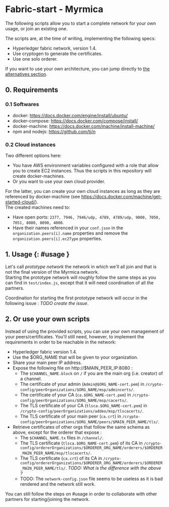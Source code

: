 # Fabric-start - Myrmica

The following scripts allow you to start a complete network for your own usage, or join an existing one.

The scripts are, at the time of writing, implementing the following specs:
* Hyperledger fabric network, version 1.4.
* Use cryptogen to generate the certificates.
* Use one solo orderer.

If you want to use your own architecture, you can jump directly to [the alternatives section](#or-use-your-own-scripts).

## 0. Requirements

### 0.1 Softwares
- docker: https://docs.docker.com/engine/install/ubuntu/
- docker-compose: https://docs.docker.com/compose/install/
- docker-machine: https://docs.docker.com/machine/install-machine/
- npm and nodejs: https://github.com/tj/n

### 0.2 Cloud instances

Two different options here:
- You have AWS environment variables configured with a role that allow you to create EC2 instances. Thus the scripts in this repository will create docker-machines.
- Or you want to use your own cloud provider.

For the latter, you can create your own cloud instances as long as they are referenced by docker-machine (see https://docs.docker.com/machine/get-started-cloud/).  
The created machines need to:
- Have open ports: `2377, 7946, 7946/udp, 4789, 4789/udp, 9000, 7050, 7051, 8080, 8090, 4000`.
- Have their names referenced in your `conf.json` in the `organization.peers[i].name` properties and remove the `organization.peers[i].ec2Type` properties.

## 1. Usage {: #usage }

Let's call *prototype network* the network in which we'll all join and that is not the final version of the Myrmica network.  
Starting the prototype network will roughly follow the same steps as you can find in `test/index.js`, except that it will need coordination of all the partners.

Coordination for starting the first prototype network will occur in the following issue : *TODO create the issue*.

## 2. Or use your own scripts

Instead of using the provided scripts, you can use your own management of your peers/certificates. You'll still need, however, to implement the requirements in order to be reachable in the network:
- Hyperledger fabric version 1.4.
- Use the $ORG_NAME that will be given to your organization.
- Share your main peer IP address.
- Expose the following file on http://$MAIN_PEER_IP:8080 :
  - The `$CHANNEL_NAME.block` on `/` if you are the main org (i.e. creator) of a channel.
  - The certificate of your admin (`Admin@$ORG_NAME-cert.pem`) in `/crypto-config/peerOrganizations/$ORG_NAME/msp/admincerts/`.
  - The certificate of your CA (`ca.$ORG_NAME-cert.pem`) in `/crypto-config/peerOrganizations/$ORG_NAME/msp/cacerts/`.
  - The TLS certificate of your CA (`tlsca.$ORG_NAME-cert.pem`) in `/crypto-config/peerOrganizations/addeo/msp/tlscacerts/`.
  - The TLS certificate of your main peer (`ca.crt`) in `/crypto-config/peerOrganizations/$ORG_NAME/peers/$MAIN_PEER_NAME/tls/`.
- Retrieve certificates of other orgs that follow the same schema as above, except for the orderer that expose :
  - The `$CHANNEL_NAME.tx` files in `/channel/`.
  - The TLS certificate (`tlsca.$ORG_NAME-cert.pem`) of its CA in `/crypto-config/ordererOrganizations/$ORDERER_ORG_NAME/orderers/$ORDERER_MAIN_PEER_NAME/msp/tlscacerts/`. 
  - The TLS certificate (`ca.crt`) of its CA in `/crypto-config/ordererOrganizations/$ORDERER_ORG_NAME/orderers/$ORDERER_MAIN_PEER_NAME/tls/`. *TODO: What is the difference with the above ?*
  - TODO: The `network-config.json` file seems to be useless as it is bad rendered and the network still work.

You can still follow the steps on #usage in order to collaborate with other partners for starting/joining the network.
